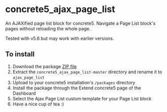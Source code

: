 concrete5_ajax_page_list
========================

An AJAXified page list block for concrete5. Navigate a Page List block's pages without reloading the whole page.

Tested with v5.6 but may work with earlier versions.

To install
----------

1. Download the package [ZIP file](https://github.com/melat0nin/concrete5_ajax_page_list/archive/master.zip) 
2. Extract the `concrete5_ajax_page_list-master` directory and rename it to `ajax_page_list`
3. Upload to your concrete5 installation's `/packages` directory
4. Install the package through the Extend concrete5 page of the Dashboard
5. Select the Ajax Page List custom template for your Page List block
6. Have a nice cup of tea :)